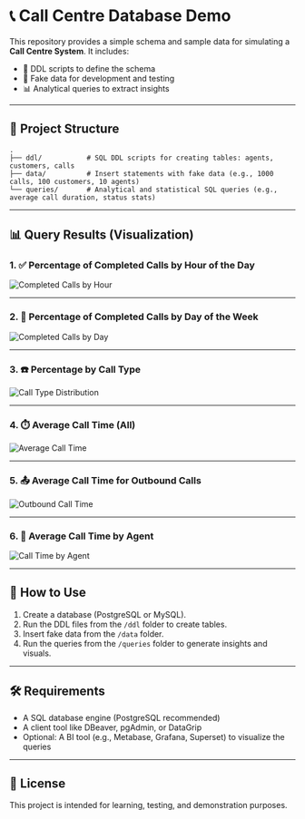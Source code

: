 # 📞 Call Centre Database Demo

This repository provides a simple schema and sample data for simulating a **Call Centre System**. It includes:

- 📄 DDL scripts to define the schema
- 🧪 Fake data for development and testing
- 📊 Analytical queries to extract insights

---

## 📁 Project Structure

```plaintext
.
├── ddl/           # SQL DDL scripts for creating tables: agents, customers, calls
├── data/          # Insert statements with fake data (e.g., 1000 calls, 100 customers, 10 agents)
└── queries/       # Analytical and statistical SQL queries (e.g., average call duration, status stats)
```

---

## 📊 Query Results (Visualization)

### 1. ✅ Percentage of Completed Calls by Hour of the Day

![Completed Calls by Hour](https://github.com/user-attachments/assets/a08bd3db-e1f2-4a5b-8aa7-676e49a5ddb7)

---

### 2. 📅 Percentage of Completed Calls by Day of the Week

![Completed Calls by Day](https://github.com/user-attachments/assets/b4b22a4e-69df-4a84-b92b-cf6b1dd5a108)

---

### 3. ☎️ Percentage by Call Type

![Call Type Distribution](https://github.com/user-attachments/assets/a3a636d0-a9f9-4d38-b762-a55d4a4ab1ba)

---

### 4. ⏱️ Average Call Time (All)

![Average Call Time](https://github.com/user-attachments/assets/93e804f6-ba72-4b30-80a2-2496d17fc82d)

---

### 5. 📤 Average Call Time for Outbound Calls

![Outbound Call Time](https://github.com/user-attachments/assets/b182b51f-464b-4fbd-a994-d1238bdac3dd)

---

### 6. 👥 Average Call Time by Agent

![Call Time by Agent](https://github.com/user-attachments/assets/8095d7db-7e6d-4311-9bdc-9a38f4066a2e)

---

## 🚀 How to Use

1. Create a database (PostgreSQL or MySQL).
2. Run the DDL files from the `/ddl` folder to create tables.
3. Insert fake data from the `/data` folder.
4. Run the queries from the `/queries` folder to generate insights and visuals.

---

## 🛠 Requirements

- A SQL database engine (PostgreSQL recommended)
- A client tool like DBeaver, pgAdmin, or DataGrip
- Optional: A BI tool (e.g., Metabase, Grafana, Superset) to visualize the queries

---

## 📌 License

This project is intended for learning, testing, and demonstration purposes.
